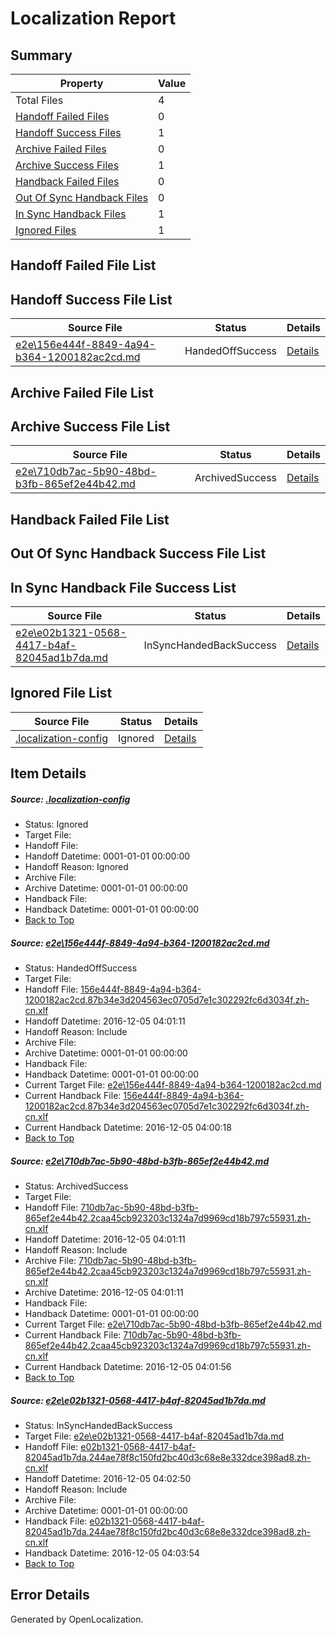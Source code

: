 # <a name='report-top'></a> Localization Report

## Summary
 Property | Value 
 -------- | ----- 
 Total Files | 4
[ Handoff Failed Files ](#handoff-failed-list)| 0
[ Handoff Success Files ](#handoff-success-list)| 1
[ Archive Failed Files ](#archive-failed-list)| 0
[ Archive Success Files ](#archive-success-list)| 1
[ Handback Failed Files ](#handback-failed-list)| 0
[ Out Of Sync Handback Files ](#outofsync-handback-success-list)| 0
[ In Sync Handback Files ](#insync-handback-success-list)| 1
[ Ignored Files ](#ignored-list)| 1

## <a name='handoff-failed-list'></a> Handoff Failed File List

## <a name='handoff-success-list'></a> Handoff Success File List
 Source File | Status | Details 
 ----------- | ------ | ------- 
 [e2e\156e444f-8849-4a94-b364-1200182ac2cd.md](https://github.com/OpenLocalizationTestOrg/ol-test0/blob/11ee128d66996e0b05ef08d6ee0d4f68e4dacc89/e2e/156e444f-8849-4a94-b364-1200182ac2cd.md) | HandedOffSuccess | [Details](#776d131f0cd4be5024f6d9d66131e78fe186de5e1)

## <a name='archive-failed-list'></a> Archive Failed File List

## <a name='archive-success-list'></a> Archive Success File List
 Source File | Status | Details 
 ----------- | ------ | ------- 
 [e2e\710db7ac-5b90-48bd-b3fb-865ef2e44b42.md](https://github.com/OpenLocalizationTestOrg/ol-test0/blob/11ee128d66996e0b05ef08d6ee0d4f68e4dacc89/e2e/710db7ac-5b90-48bd-b3fb-865ef2e44b42.md) | ArchivedSuccess | [Details](#ef236731452fc75a7500d4d99a3827051c54e3812)

## <a name='handback-failed-list'></a> Handback Failed File List

## <a name='outofsync-handback-success-list'></a> Out Of Sync Handback Success File List

## <a name='insync-handback-success-list'></a> In Sync Handback File Success List
 Source File | Status | Details 
 ----------- | ------ | ------- 
 [e2e\e02b1321-0568-4417-b4af-82045ad1b7da.md](https://github.com/OpenLocalizationTestOrg/ol-test0/blob/a85bbd71cad3aa3b9e994edc85b2bf03d8924f76/e2e/e02b1321-0568-4417-b4af-82045ad1b7da.md) | InSyncHandedBackSuccess | [Details](#7137e4494511a8084d9ebdf5d28710d72e8c82993)

## <a name='ignored-list'></a> Ignored File List
 Source File | Status | Details 
 ----------- | ------ | ------- 
 [.localization-config](https://github.com/OpenLocalizationTestOrg/ol-test0/blob/a85bbd71cad3aa3b9e994edc85b2bf03d8924f76/.localization-config) | Ignored | [Details](#c268a05ecaa7ec85942ed632c29928ee5bd6da8d0)

## Item Details
##### <a name='c268a05ecaa7ec85942ed632c29928ee5bd6da8d0'></a> Source: [.localization-config](https://github.com/OpenLocalizationTestOrg/ol-test0/blob/a85bbd71cad3aa3b9e994edc85b2bf03d8924f76/.localization-config)
* Status: Ignored
* Target File: 
* Handoff File: 
* Handoff Datetime: 0001-01-01 00:00:00
* Handoff Reason: Ignored
* Archive File: 
* Archive Datetime: 0001-01-01 00:00:00
* Handback File: 
* Handback Datetime: 0001-01-01 00:00:00
* [Back to Top](#report-top)

##### <a name='776d131f0cd4be5024f6d9d66131e78fe186de5e1'></a> Source: [e2e\156e444f-8849-4a94-b364-1200182ac2cd.md](https://github.com/OpenLocalizationTestOrg/ol-test0/blob/11ee128d66996e0b05ef08d6ee0d4f68e4dacc89/e2e/156e444f-8849-4a94-b364-1200182ac2cd.md)
* Status: HandedOffSuccess
* Target File: 
* Handoff File: [156e444f-8849-4a94-b364-1200182ac2cd.87b34e3d204563ec0705d7e1c302292fc6d3034f.zh-cn.xlf](https://github.com/OpenLocalizationTestOrg/ol-test0-handoff/blob/bd3901873fb363921106ae017c4305608dae13a5/ol-handoff/OpenLocalizationTestOrg/ol-test0-zhcn/shujia/ht/156e444f-8849-4a94-b364-1200182ac2cd.87b34e3d204563ec0705d7e1c302292fc6d3034f.zh-cn.xlf)
* Handoff Datetime: 2016-12-05 04:01:11
* Handoff Reason: Include
* Archive File: 
* Archive Datetime: 0001-01-01 00:00:00
* Handback File: 
* Handback Datetime: 0001-01-01 00:00:00
* Current Target File: [e2e\156e444f-8849-4a94-b364-1200182ac2cd.md](https://github.com/OpenLocalizationTestOrg/ol-test0-zhcn/blob/ed7a2f4f8329383b496a333c202111183c0ca759/e2e/156e444f-8849-4a94-b364-1200182ac2cd.md)
* Current Handback File: [156e444f-8849-4a94-b364-1200182ac2cd.87b34e3d204563ec0705d7e1c302292fc6d3034f.zh-cn.xlf](https://github.com/OpenLocalizationTestOrg/ol-test0-handback/blob/d44fda347b3946bafd067241964c212e7d902616/ol-handback/OpenLocalizationTestOrg/ol-test0-zhcn/shujia/ht/156e444f-8849-4a94-b364-1200182ac2cd.87b34e3d204563ec0705d7e1c302292fc6d3034f.zh-cn.xlf)
* Current Handback Datetime: 2016-12-05 04:00:18
* [Back to Top](#report-top)

##### <a name='ef236731452fc75a7500d4d99a3827051c54e3812'></a> Source: [e2e\710db7ac-5b90-48bd-b3fb-865ef2e44b42.md](https://github.com/OpenLocalizationTestOrg/ol-test0/blob/11ee128d66996e0b05ef08d6ee0d4f68e4dacc89/e2e/710db7ac-5b90-48bd-b3fb-865ef2e44b42.md)
* Status: ArchivedSuccess
* Target File: 
* Handoff File: [710db7ac-5b90-48bd-b3fb-865ef2e44b42.2caa45cb923203c1324a7d9969cd18b797c55931.zh-cn.xlf](https://github.com/OpenLocalizationTestOrg/ol-test0-handoff/blob/bd3901873fb363921106ae017c4305608dae13a5/ol-handoff/OpenLocalizationTestOrg/ol-test0-zhcn/shujia/ht/710db7ac-5b90-48bd-b3fb-865ef2e44b42.2caa45cb923203c1324a7d9969cd18b797c55931.zh-cn.xlf)
* Handoff Datetime: 2016-12-05 04:01:11
* Handoff Reason: Include
* Archive File: [710db7ac-5b90-48bd-b3fb-865ef2e44b42.2caa45cb923203c1324a7d9969cd18b797c55931.zh-cn.xlf](https://github.com/OpenLocalizationTestOrg/ol-test0-handoff/blob/637b109ed7c4a09a47211fe213cec083da6b6ef0/ol-archive/OpenLocalizationTestOrg/ol-test0-zhcn/shujia/ht/710db7ac-5b90-48bd-b3fb-865ef2e44b42.2caa45cb923203c1324a7d9969cd18b797c55931.zh-cn.xlf)
* Archive Datetime: 2016-12-05 04:01:11
* Handback File: 
* Handback Datetime: 0001-01-01 00:00:00
* Current Target File: [e2e\710db7ac-5b90-48bd-b3fb-865ef2e44b42.md](https://github.com/OpenLocalizationTestOrg/ol-test0-zhcn/blob/f6fa012ccbf1f0f41e7b87a63cc6540a48dfb019/e2e/710db7ac-5b90-48bd-b3fb-865ef2e44b42.md)
* Current Handback File: [710db7ac-5b90-48bd-b3fb-865ef2e44b42.2caa45cb923203c1324a7d9969cd18b797c55931.zh-cn.xlf](https://github.com/OpenLocalizationTestOrg/ol-test0-handback/blob/f629782bf0c0e738c4479d7f2c928c1596456348/ol-handback/OpenLocalizationTestOrg/ol-test0-zhcn/shujia/ht/710db7ac-5b90-48bd-b3fb-865ef2e44b42.2caa45cb923203c1324a7d9969cd18b797c55931.zh-cn.xlf)
* Current Handback Datetime: 2016-12-05 04:01:56
* [Back to Top](#report-top)

##### <a name='7137e4494511a8084d9ebdf5d28710d72e8c82993'></a> Source: [e2e\e02b1321-0568-4417-b4af-82045ad1b7da.md](https://github.com/OpenLocalizationTestOrg/ol-test0/blob/a85bbd71cad3aa3b9e994edc85b2bf03d8924f76/e2e/e02b1321-0568-4417-b4af-82045ad1b7da.md)
* Status: InSyncHandedBackSuccess
* Target File: [e2e\e02b1321-0568-4417-b4af-82045ad1b7da.md](https://github.com/OpenLocalizationTestOrg/ol-test0-zhcn/blob/b97ceaa02e93978b7f59a4c6e79607479f37031b/e2e/e02b1321-0568-4417-b4af-82045ad1b7da.md)
* Handoff File: [e02b1321-0568-4417-b4af-82045ad1b7da.244ae78f8c150fd2bc40d3c68e8e332dce398ad8.zh-cn.xlf](https://github.com/OpenLocalizationTestOrg/ol-test0-handoff/blob/81b836875f77aff98c41c40b8d439054aa0d21cc/ol-handoff/OpenLocalizationTestOrg/ol-test0-zhcn/shujia/ht/e02b1321-0568-4417-b4af-82045ad1b7da.244ae78f8c150fd2bc40d3c68e8e332dce398ad8.zh-cn.xlf)
* Handoff Datetime: 2016-12-05 04:02:50
* Handoff Reason: Include
* Archive File: 
* Archive Datetime: 0001-01-01 00:00:00
* Handback File: [e02b1321-0568-4417-b4af-82045ad1b7da.244ae78f8c150fd2bc40d3c68e8e332dce398ad8.zh-cn.xlf](https://github.com/OpenLocalizationTestOrg/ol-test0-handback/blob/bd049025aaffed8ecf4b8b69cf8c7ae6a99d6c41/ol-handback/OpenLocalizationTestOrg/ol-test0-zhcn/shujia/ht/e02b1321-0568-4417-b4af-82045ad1b7da.244ae78f8c150fd2bc40d3c68e8e332dce398ad8.zh-cn.xlf)
* Handback Datetime: 2016-12-05 04:03:54
* [Back to Top](#report-top)


## Error Details

Generated by OpenLocalization.
